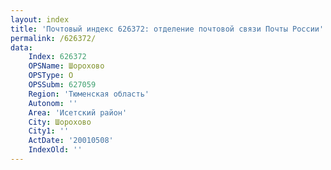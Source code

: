 ```yaml
---
layout: index
title: 'Почтовый индекс 626372: отделение почтовой связи Почты России'
permalink: /626372/
data:
    Index: 626372
    OPSName: Шорохово
    OPSType: О
    OPSSubm: 627059
    Region: 'Тюменская область'
    Autonom: ''
    Area: 'Исетский район'
    City: Шорохово
    City1: ''
    ActDate: '20010508'
    IndexOld: ''
---
```

